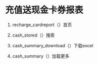 # 充值送现金卡券报表

1. recharge_cardreport（）首页

2. cash_stored（）搜索

3. cash_summary_download（）下载excel

4. cash_summary（）加载更多